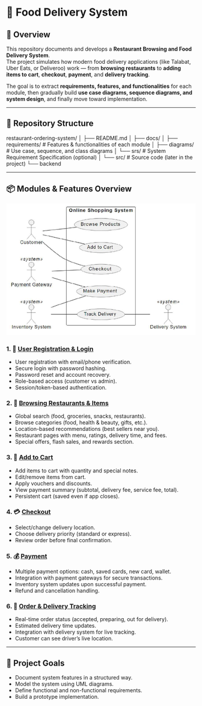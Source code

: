# 🍴 Food Delivery System

## 📌 Overview
This repository documents and develops a **Restaurant Browsing and Food Delivery System**.  
The project simulates how modern food delivery applications (like Talabat, Uber Eats, or Deliveroo) work — from **browsing restaurants** to **adding items to cart**, **checkout**, **payment**, and **delivery tracking**.  

The goal is to extract **requirements, features, and functionalities** for each module, then gradually build **use case diagrams, sequence diagrams, and system design**, and finally move toward implementation.

---

## 📂 Repository Structure
restaurant-ordering-system/
│
├── README.md
│
├── docs/
│ ├── requirements/ # Features & functionalities of each module
│ ├── diagrams/ # Use case, sequence, and class diagrams
│ └── srs/ # System Requirement Specification (optional)
│
└── src/ # Source code (later in the project)
└── backend

---
## 📦 Modules & Features Overview

![online shopping system use case](/docs/requirements/images/use-case.png)

### 1. 🔐 [User Registration & Login](/docs/requirements/01-login-registeration.md)
- User registration with email/phone verification.  
- Secure login with password hashing.  
- Password reset and account recovery.  
- Role-based access (customer vs admin).  
- Session/token-based authentication.  

### 2. 🍴 [Browsing Restaurants & Items](/docs/requirements/02-browsing.md)
- Global search (food, groceries, snacks, restaurants).  
- Browse categories (food, health & beauty, gifts, etc.).  
- Location-based recommendations (best sellers near you).  
- Restaurant pages with menu, ratings, delivery time, and fees.  
- Special offers, flash sales, and rewards section.  

### 3. 🛒 [Add to Cart](/docs/requirements/03-add-to-cart.md)
- Add items to cart with quantity and special notes.  
- Edit/remove items from cart.  
- Apply vouchers and discounts.  
- View payment summary (subtotal, delivery fee, service fee, total).  
- Persistent cart (saved even if app closes).  

### 4. 💳 [Checkout](/docs/requirements/04-checkout.md)
- Select/change delivery location.  
- Choose delivery priority (standard or express).  
- Review order before final confirmation.  

### 5. 💰 [Payment](/docs/requirements/05-payment.md)
- Multiple payment options: cash, saved cards, new card, wallet.  
- Integration with payment gateways for secure transactions.  
- Inventory system updates upon successful payment.  
- Refund and cancellation handling.  

### 6. 🛵 [Order & Delivery Tracking](/docs/requirements/06-delivery-tracking.md)
- Real-time order status (accepted, preparing, out for delivery).  
- Estimated delivery time updates.  
- Integration with delivery system for live tracking.  
- Customer can see driver’s live location.  



---

## 🎯 Project Goals
- Document system features in a structured way.  
- Model the system using UML diagrams.  
- Define functional and non-functional requirements.  
- Build a prototype implementation.  



